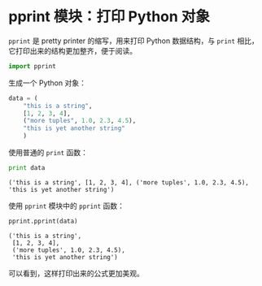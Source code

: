# pprint 模块：打印 Python 对象

`pprint` 是 pretty printer 的缩写，用来打印 Python 数据结构，与 `print` 相比，它打印出来的结构更加整齐，便于阅读。


```python
import pprint
```

生成一个 Python 对象：


```python
data = (
    "this is a string", 
    [1, 2, 3, 4], 
    ("more tuples", 1.0, 2.3, 4.5), 
    "this is yet another string"
    )
```

使用普通的 `print` 函数：


```python
print data
```

    ('this is a string', [1, 2, 3, 4], ('more tuples', 1.0, 2.3, 4.5), 'this is yet another string')
    

使用 `pprint` 模块中的 `pprint` 函数：


```python
pprint.pprint(data)
```

    ('this is a string',
     [1, 2, 3, 4],
     ('more tuples', 1.0, 2.3, 4.5),
     'this is yet another string')
    

可以看到，这样打印出来的公式更加美观。
